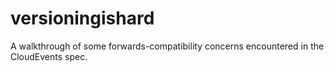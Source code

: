 # versioningishard
A walkthrough of some forwards-compatibility concerns encountered in the CloudEvents spec.
